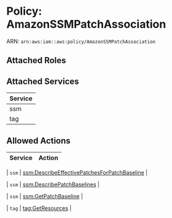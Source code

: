# Policy: AmazonSSMPatchAssociation

ARN: `arn:aws:iam::aws:policy/AmazonSSMPatchAssociation`

## Attached Roles

## Attached Services

| Service |
|---------|
| ssm |
| tag |

## Allowed Actions

| Service | Action |
|:-------:|--------|

| `ssm` | [ssm:DescribeEffectivePatchesForPatchBaseline](../actions.md#ssm:describeeffectivepatchesforpatchbaseline) |

| `ssm` | [ssm:DescribePatchBaselines](../actions.md#ssm:describepatchbaselines) |

| `ssm` | [ssm:GetPatchBaseline](../actions.md#ssm:getpatchbaseline) |

| `tag` | [tag:GetResources](../actions.md#tag:getresources) |
